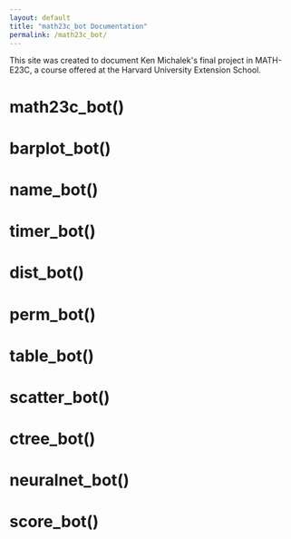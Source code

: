 ```yaml
---
layout: default
title: "math23c_bot Documentation"
permalink: /math23c_bot/
---
```


This site was created to document Ken Michalek's final project in MATH-E23C, a course offered at the Harvard University Extension School.

# math23c_bot()

# barplot_bot()

# name_bot()

# timer_bot()

# dist_bot()

# perm_bot()

# table_bot()

# scatter_bot()

# ctree_bot()

# neuralnet_bot()

# score_bot()
